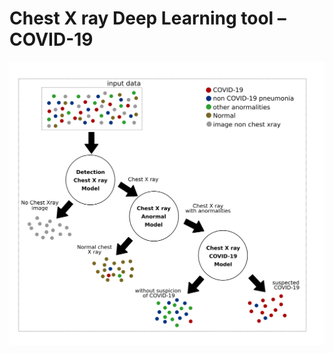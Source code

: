 # Chest X ray Deep Learning tool – COVID-19

<p align="center"><img src="https://github.com/CRIA-CIMATEC/covid-19/blob/master/diagnostic_imaging/images/model_design_xray_en.png?raw=true" /></p>
